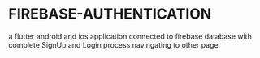 # FIREBASE-AUTHENTICATION
a flutter android and ios application connected to firebase database with complete SignUp and Login process navingating to other page. 
